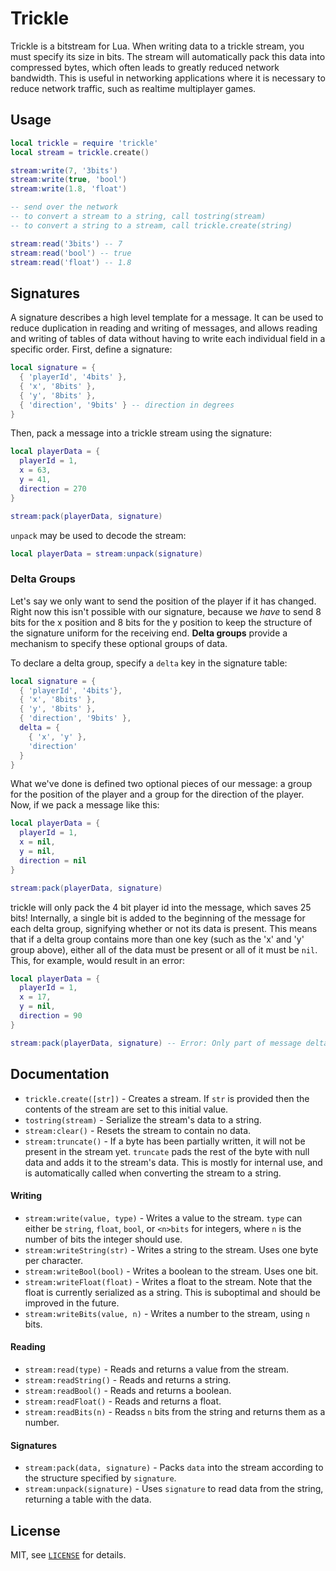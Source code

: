 Trickle
===

Trickle is a bitstream for Lua.  When writing data to a trickle stream, you must specify its size in
bits.  The stream will automatically pack this data into compressed bytes, which often leads to
greatly reduced network bandwidth.  This is useful in networking applications where it is necessary
to reduce network traffic, such as realtime multiplayer games.

Usage
---

```lua
local trickle = require 'trickle'
local stream = trickle.create()

stream:write(7, '3bits')
stream:write(true, 'bool')
stream:write(1.8, 'float')

-- send over the network
-- to convert a stream to a string, call tostring(stream)
-- to convert a string to a stream, call trickle.create(string)

stream:read('3bits') -- 7
stream:read('bool') -- true
stream:read('float') -- 1.8
```

Signatures
---

A signature describes a high level template for a message.  It can be used to reduce duplication in
reading and writing of messages, and allows reading and writing of tables of data without having to
write each individual field in a specific order.  First, define a signature:

```lua
local signature = {
  { 'playerId', '4bits' },
  { 'x', '8bits' },
  { 'y', '8bits' },
  { 'direction', '9bits' } -- direction in degrees
}
```

Then, pack a message into a trickle stream using the signature:

```lua
local playerData = {
  playerId = 1,
  x = 63,
  y = 41,
  direction = 270
}

stream:pack(playerData, signature)
```

`unpack` may be used to decode the stream:

```lua
local playerData = stream:unpack(signature)
```

### Delta Groups

Let's say we only want to send the position of the player if it has changed.  Right now this isn't
possible with our signature, because we *have* to send 8 bits for the x position and 8 bits for the y
position to keep the structure of the signature uniform for the receiving end.  **Delta groups**
provide a mechanism to specify these optional groups of data.

To declare a delta group, specify a `delta` key in the signature table:

```lua
local signature = {
  { 'playerId', '4bits'},
  { 'x', '8bits' },
  { 'y', '8bits' },
  { 'direction', '9bits' },
  delta = {
    { 'x', 'y' },
    'direction'
  }
}
```

What we've done is defined two optional pieces of our message: a group for the position of the
player and a group for the direction of the player.  Now, if we pack a message like this:

```lua
local playerData = {
  playerId = 1,
  x = nil,
  y = nil,
  direction = nil
}

stream:pack(playerData, signature)
```

trickle will only pack the 4 bit player id into the message, which saves 25 bits!  Internally,
a single bit is added to the beginning of the message for each delta group, signifying whether or
not its data is present.  This means that if a delta group contains more than one key (such as the
'x' and 'y' group above), either all of the data must be present or all of it must be `nil`.  This,
for example, would result in an error:

```lua
local playerData = {
  playerId = 1,
  x = 17,
  y = nil,
  direction = 90
}

stream:pack(playerData, signature) -- Error: Only part of message delta group "x, y" was provided.
```

Documentation
---

- `trickle.create([str])` - Creates a stream.  If `str` is provided then the contents of the stream
  are set to this initial value.
- `tostring(stream)` - Serialize the stream's data to a string.
- `stream:clear()` - Resets the stream to contain no data.
- `stream:truncate()` - If a byte has been partially written, it will not be present in the stream
  yet.  `truncate` pads the rest of the byte with null data and adds it to the stream's data.  This
  is mostly for internal use, and is automatically called when converting the stream to a string.

#### Writing

- `stream:write(value, type)` - Writes a value to the stream.  `type` can either be `string`,
`float`, `bool`, or `<n>bits` for integers, where `n` is the number of bits the integer should use.
- `stream:writeString(str)` - Writes a string to the stream.  Uses one byte per character.
- `stream:writeBool(bool)` - Writes a boolean to the stream.  Uses one bit.
- `stream:writeFloat(float)` - Writes a float to the stream.  Note that the float is currently
  serialized as a string.  This is suboptimal and should be improved in the future.
- `stream:writeBits(value, n)` - Writes a number to the stream, using `n` bits.

#### Reading

- `stream:read(type)` - Reads and returns a value from the stream.
- `stream:readString()` - Reads and returns a string.
- `stream:readBool()` - Reads and returns a boolean.
- `stream:readFloat()` - Reads and returns a float.
- `stream:readBits(n)` - Readss `n` bits from the string and returns them as a number.

#### Signatures

- `stream:pack(data, signature)` - Packs `data` into the stream according to the structure specified
  by `signature`.
- `stream:unpack(signature)` - Uses `signature` to read data from the string, returning a table with
  the data.

License
---

MIT, see [`LICENSE`](LICENSE) for details.
